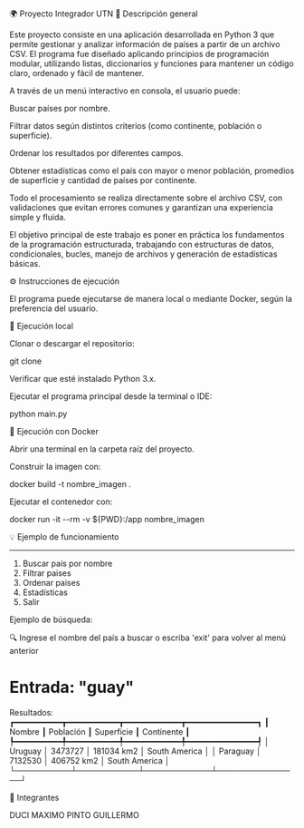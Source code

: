 🌍 Proyecto Integrador UTN
📝 Descripción general

Este proyecto consiste en una aplicación desarrollada en Python 3 que permite gestionar y analizar información de países a partir de un archivo CSV.
El programa fue diseñado aplicando principios de programación modular, utilizando listas, diccionarios y funciones para mantener un código claro, ordenado y fácil de mantener.

A través de un menú interactivo en consola, el usuario puede:

Buscar países por nombre.

Filtrar datos según distintos criterios (como continente, población o superficie).

Ordenar los resultados por diferentes campos.

Obtener estadísticas como el país con mayor o menor población, promedios de superficie y cantidad de países por continente.

Todo el procesamiento se realiza directamente sobre el archivo CSV, con validaciones que evitan errores comunes y garantizan una experiencia simple y fluida.

El objetivo principal de este trabajo es poner en práctica los fundamentos de la programación estructurada, trabajando con estructuras de datos, condicionales, bucles, manejo de archivos y generación de estadísticas básicas.

⚙️ Instrucciones de ejecución

El programa puede ejecutarse de manera local o mediante Docker, según la preferencia del usuario.

🔸 Ejecución local

Clonar o descargar el repositorio:

git clone <URL-del-repo>


Verificar que esté instalado Python 3.x.

Ejecutar el programa principal desde la terminal o IDE:

python main.py

🐳 Ejecución con Docker

Abrir una terminal en la carpeta raíz del proyecto.

Construir la imagen con:

docker build -t nombre_imagen .


Ejecutar el contenedor con:

docker run -it --rm -v ${PWD}:/app nombre_imagen

💡 Ejemplo de funcionamiento


---------------------------------------------------
1) Buscar país por nombre
2) Filtrar paises
3) Ordenar paises
4) Estadísticas
5) Salir


Ejemplo de búsqueda:

🔍 Ingrese el nombre del país a buscar o escriba 'exit' para volver al menú anterior
# Entrada: "guay"

Resultados:
┏━━━━━━━━━━┳━━━━━━━━━━━┳━━━━━━━━━━━━┳━━━━━━━━━━━━━━━┓
┃ Nombre   ┃ Población ┃ Superficie ┃ Continente    ┃
┡━━━━━━━━━━╇━━━━━━━━━━━╇━━━━━━━━━━━━╇━━━━━━━━━━━━━━━┩
│ Uruguay  │ 3473727   │ 181034 km2 │ South America │
│ Paraguay │ 7132530   │ 406752 km2 │ South America │
└──────────┴───────────┴────────────┴───────────────┘

👥 Integrantes

DUCI MAXIMO
PINTO GUILLERMO
